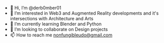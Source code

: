 - 👋 Hi, I’m @derb0mber01
- 👀 I’m interested in Web3 and Augmented Reality developments and it's intersections with Architecture and Arts
- 🌱 I’m currently learning Blender and Python
- 💞️ I’m looking to collaborate on Design projects
- 📫 How to reach me nonfungibleudo@gmail.com

<!---
derb0mber01/derb0mber01 is a ✨ special ✨ repository because its `README.md` (this file) appears on your GitHub profile.
You can click the Preview link to take a look at your changes.
--->
